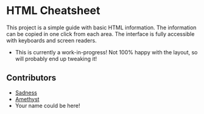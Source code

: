 # HTML Cheatsheet

This project is a simple guide with basic HTML information. The information can be copied in one click from each area. The interface is fully accessible with keyboards and screen readers.

- This is currently a work-in-progress! Not 100% happy with the layout, so will probably end up tweaking it!

## Contributors
- <a href="https://sadgrl.online/">Sadness</a>
- <a href="https://amethystcu.be/">Amethyst</a>
- Your name could be here!

